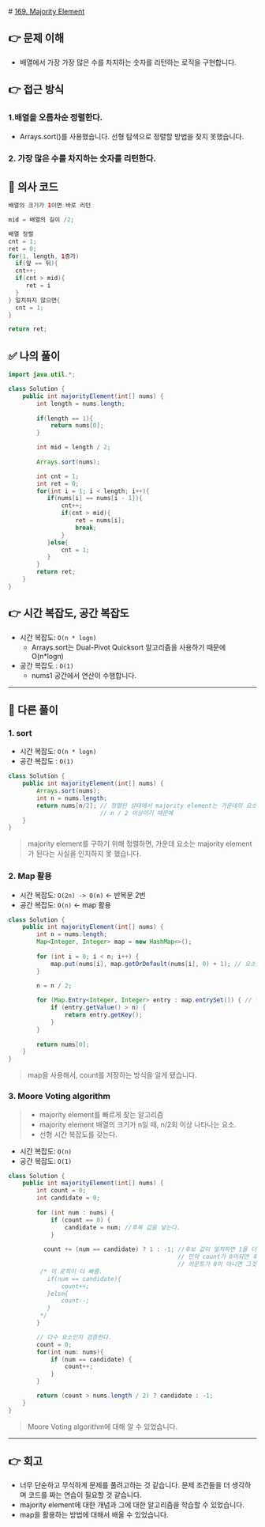 ​# [169. Majority Element](https://leetcode.com/problems/majority-element/)
## 👉 문제 이해
- 배열에서 가장 가장 많은 수를 차지하는 숫자를 리턴하는 로직을 구현합니다.
## 👉 접근 방식

### 1.배열을 오름차순 정렬한다.
   - Arrays.sort()를 사용했습니다. 선형 탐색으로 정렬할 방법을 찾지 못했습니다.
### 2. 가장 많은 수를 차지하는 숫자를 리턴한다.

## 📌 의사 코드
```java
배열의 크기가 1이면 바로 리턴

mid = 배열의 길이 /2;

배열 정렬
cnt = 1;
ret = 0;
for(1, length, 1증가)
  if(앞 == 뒤){
  cnt++;
  if(cnt > mid){
     ret = i
  }
} 일치하지 않으면{
  cnt = 1;
}

return ret;
```
## ✅ 나의 풀이
```java
import java.util.*;

class Solution {
    public int majorityElement(int[] nums) {
        int length = nums.length;
        
        if(length == 1){
            return nums[0];
        }

        int mid = length / 2;
        
        Arrays.sort(nums);

        int cnt = 1;
        int ret = 0;
        for(int i = 1; i < length; i++){
           if(nums[i] == nums[i - 1]){
               cnt++;
               if(cnt > mid){
                   ret = nums[i];
                   break;
               }
           }else{
               cnt = 1;
           }
        }
        return ret;
    }
}
```

## 👉 시간 복잡도, 공간 복잡도
- 시간 복잡도: `O(n * logn)`
  - Arrays.sort는 Dual-Pivot Quicksort 알고리즘을 사용하기 때문에 O(n*logn)
- 공간 복잡도 : `O(1)`
  - nums1 공간에서 연산이 수행합니다.
 
---
## 📖 다른 풀이
### 1. sort
- 시간 복잡도: `O(n * logn)`
- 공간 복잡도 : `O(1)`
```java
class Solution {
    public int majorityElement(int[] nums) {
        Arrays.sort(nums);
        int n = nums.length;
        return nums[n/2]; // 정렬된 상태에서 majority element는 가운데의 요소다.
                          // n / 2 이상이기 때문에
    }
}
```
> majority element를 구하기 위해 정렬하면, 가운데 요소는 majority element가 된다는 사실을 인지하지 못 했습니다.

### 2. Map 활용
- 시간 복잡도: `O(2n) -> O(n)` <- 반복문 2번
- 공간 복잡도: `O(n)` <- map 활용
```java
class Solution {
    public int majorityElement(int[] nums) {
        int n = nums.length;
        Map<Integer, Integer> map = new HashMap<>();
        
        for (int i = 0; i < n; i++) {
            map.put(nums[i], map.getOrDefault(nums[i], 0) + 1); // 요소를 key, count는 value
        }
        
        n = n / 2; 

        for (Map.Entry<Integer, Integer> entry : map.entrySet()) { // 엔트리를 체크
            if (entry.getValue() > n) {
                return entry.getKey();
            }
        }
        
        return nums[0];
    }
}
```
> map을 사용해서, count를 저장하는 방식을 알게 됐습니다.

### 3. Moore Voting algorithm
> -  majority element를 빠르게 찾는 알고리즘
> - majority element 배열의 크기가 n일 때, n/2회 이상 나타나는 요소.
> - 선형 시간 복잡도를 갖는다.
- 시간 복잡도: `O(n)` 
- 공간 복잡도: `O(1)` 
```java
class Solution {
    public int majorityElement(int[] nums) {
        int count = 0;
        int candidate = 0;
        
        for (int num : nums) {
            if (count == 0) {
                candidate = num; //후복 값을 넣는다.
            }
            
          count += (num == candidate) ? 1 : -1; //후보 값이 일치하면 1을 더하고 아니면 1을 뺀다.
                                                // 만약 count가 0이되면 후보값을 바꾼다.
                                                // 카운트가 0이 아니면 그것이 다수 요소가 될 확률이 크다.
         /* 이 로직이 더 빠름.
           if(num == candidate){
               count++;
           }else{
               count--;
           }
         */                                       
        }

        // 다수 요소인지 검증한다.
        count = 0; 
        for(int num: nums){
            if (num == candidate) {
                count++;
            }
        }

        return (count > nums.length / 2) ? candidate : -1;
    }
}
```
>  Moore Voting algorithm에 대해 알 수 있었습니다.
---
## 👉 회고
- 너무 단순하고 무식하게 문제를 풀려고하는 것 같습니다. 문제 조건들을 더 생각하며 코드를 짜는 연습이 필요할 것 같습니다.
- majority element에 대한 개념과 그에 대한 알고리즘을 학습할 수 있었습니다.
- map을 활용하는 방법에 대해서 배울 수 있었습니다.
  
